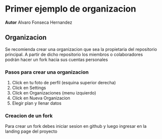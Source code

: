 # Primer ejemplo de organizacion

**Autor** Alvaro Fonseca Hernandez

## Organizacion

Se recomienda crear una organizacion que sea la propietaria del repositorio principal. A partir de dicho repositorio los miembros o colaboradores podrán hacer un fork hacia sus cuentas personales

### Pasos para crear una organizacion

1. Click en tu foto de perfil (esquina superior derecha)
2. Click en Settings
3. Click en Organizaciones (menu izquierdo)
4. Click en Nueva Organizacion
5. Elegir plan y llenar datos

### Creacion de un fork

Para crear un fork debes iniciar sesion en github y luego ingresar en la landing page del proyecto